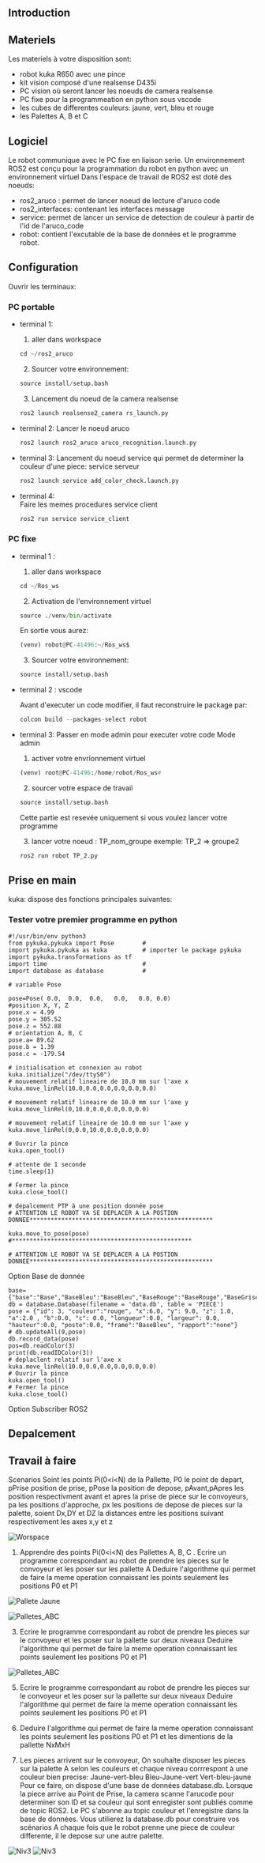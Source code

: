 
## Introduction


## Materiels
Les materiels à votre disposition sont:
- robot kuka R650 avec une pince
- kit vision composé d'une realsense D435i 
- PC vision où seront lancer les noeuds de camera realsense
- PC fixe pour la programmeation en python sous vscode
- les cubes de differentes couleurs: jaune, vert, bleu et rouge
- les Palettes A, B et C

## Logiciel
Le robot communique avec le PC fixe en liaison serie. Un environnement ROS2 est conçu pour la programmation du robot en python avec un environnement virtuel
Dans l'espace de travail de ROS2 est doté des noeuds:
- ros2_aruco : permet de lancer noeud de lecture d'aruco code
- ros2_interfaces: contenant les interfaces message
- service: permet de lancer un service de detection de couleur à partir de l'id de l'aruco_code
- robot: contient l'excutable de la base de données et le programme robot.
  
## Configuration
Ouvrir les terminaux:

### PC portable
- terminal 1:
    1. aller dans workspace

    ```python
    cd ~/ros2_aruco
    ```
    2. Sourcer votre environnement:

    ```python
    source install/setup.bash
    ```
    3. Lancement du noeud de la camera realsense

    ```python
    ros2 launch realsense2_camera rs_launch.py
    ```

- terminal 2:
    Lancer le noeud aruco
    ```python
    ros2 launch ros2_aruco aruco_recognition.launch.py 
    ```
- terminal 3:
    Lancement du noeud service qui permet de determiner la couleur d'une piece:
    service serveur 
    ```python
    ros2 launch service add_color_check.launch.py 
    ```
- terminal 4:  
      Faire les memes procedures
    service client
    ```python
    ros2 run service service_client
    ```


### PC fixe
- terminal 1 :
    1. aller dans workspace
       
    ```python
    cd ~/Ros_ws
    ```
    2. Activation de l'environnement virtuel 
    ```python
    source ./venv/bin/activate
    ```
    En sortie vous aurez:
    ```python
    (venv) robot@PC-41496:~/Ros_ws$ 
    ```
    3. Sourcer votre environnement:
    ```python
    source install/setup.bash
    ```

- terminal 2 : vscode

    Avant d'executer un code modifier, il faut reconstruire le package par:
    ```python
    colcon build --packages-select robot
    ```
    
- terminal 3:
    Passer en mode admin pour executer votre code
    Mode admin
    1. activer votre envrionnement virtuel
    ```python
    (venv) root@PC-41496:/home/robot/Ros_ws#
    ```
    2. sourcer votre espace de travail
    ```python
    source install/setup.bash
    ```
    Cette partie est resevée uniquement si vous voulez lancer votre programme
  
    3. lancer votre noeud : TP_nom_groupe
       exemple: TP_2 => groupe2
    ```python
    ros2 run robot TP_2.py 
    ```
## Prise en main
kuka: dispose des fonctions principales suivantes: 


### Tester votre premier programme en python
```
#!/usr/bin/env python3
from pykuka.pykuka import Pose        # 
import pykuka.pykuka as kuka          # importer le package pykuka
import pykuka.transformations as tf
import time                           # 
import database as database           #

# variable Pose

pose=Pose( 0.0,  0.0,  0.0,   0.0,   0.0, 0.0)
#position X, Y, Z
pose.x = 4.99
pose.y = 305.52
pose.z = 552.88
# orientation A, B, C
pose.a= 89.62
pose.b = 1.39
pose.c = -179.54

# initialisation et connexion au robot 
kuka.initialize("/dev/ttyS0")
# mouvement relatif lineaire de 10.0 mm sur l'axe x
kuka.move_linRel(10.0,0.0,0.0,0.0,0.0,0.0)

# mouvement relatif lineaire de 10.0 mm sur l'axe y
kuka.move_linRel(0,10.0,0.0,0.0,0.0,0.0)

# mouvement relatif lineaire de 10.0 mm sur l'axe y
kuka.move_linRel(0,0.0,10.0,0.0,0.0,0.0)

# Ouvrir la pince 
kuka.open_tool()

# attente de 1 seconde
time.sleep(1)

# Fermer la pince 
kuka.close_tool()

# depalcement PTP à une position donnée pose
# ATTENTION LE ROBOT VA SE DEPLACER A LA POSTION DONNEE****************************************************

kuka.move_to_pose(pose)                                #***************************************************

# ATTENTION LE ROBOT VA SE DEPLACER A LA POSTION DONNEE****************************************************

```

Option Base de donnée 

```
base= {"base":"Base","BaseBleu":"BaseBleu","BaseRouge":"BaseRouge","BaseGrise":"BaseGrise","BaseVert":"BaseVert"}
db = database.Database(filename = 'data.db', table = 'PIECE')
pose = {"id": 3, "couleur":"rouge", "x":6.0, "y": 9.0, "z": 1.0, "a":2.0 , "b":0.0, "c": 0.0, "longueur":0.0, "largeur": 0.0, "hauteur":0.0, "poste":0.0, "frame":"BaseBleu", "rapport":"none"}
# db.updateAll(9,pose)
db.record_data(pose)
pos=db.readColor(3)
print(db.readIDColor(3))
# deplaclent relatif sur l'axe x
kuka.move_linRel(10.0,0.0,0.0,0.0,0.0,0.0)
# Ouvrir la pince 
kuka.open_tool()
# Fermer la pince 
kuka.close_tool()
```
Option Subscriber ROS2

## Depalcement 

## Travail à faire

Scenarios 
Soint les points Pi(0<i<N) de la Pallette, P0 le point de depart, pPrise position de prise, pPose la position de depose, pAvant,pApres les position respectivment 
avant et apres la prise de piece sur le convoyeurs, pa les positions d'approche, px les positions de depose de pieces sur la palette,
soient Dx,DY et DZ la distances entre les positions suivant respectivement les axes x,y et z

![Worspace](./Imgs/ws.jpeg)

1. Apprendre des points Pi(0<i<N) des Pallettes A, B, C .
  Ecrire un programme correspondant au robot de prendre les pieces sur le convoyeur et les poser sur les pallette A
Deduire l'algorithme qui permet de faire la meme operation connaissant les points seulement les positions P0 et P1


![Pallete Jaune](./Imgs/vert.jpeg)  


![Palletes_ABC](./Imgs/Niv1_ABC.jpeg)

   
3. Ecrire le programme correspondant au robot de prendre les pieces sur le convoyeur et les poser sur la pallette sur deux niveaux
 Deduire l'algorithme qui permet de faire la meme operation connaissant les points seulement les positions P0 et P1


![Palletes_ABC](./Imgs/Niv2_jaune_rouge.jpeg)

5.  Ecrire le programme correspondant au robot de prendre les pieces sur le convoyeur et les poser sur la pallette sur deux niveaux
 Deduire l'algorithme qui permet de faire la meme operation connaissant les points seulement les positions P0 et P1

7.  Deduire l'algorithme qui permet de faire la meme operation  connaissant les points seulement les positions P0 et P1 et les dimentions de la pallette NxMxH
8.  Les pieces arrivent sur le convoyeur, On souhaite disposer les pieces sur la palette A selon les couleurs et chaque niveau corrrespont à une couleur bien precise:
Jaune-vert-bleu
Bleu-Jaune-vert
Vert-bleu-jaune 
Pour ce faire, on dispose d'une base de données database.db. Lorsque la piece arrive au Point de Prise, la camera scanne l'arucode pour determiner son ID et sa couleur qui sont enregister sont publiés comme de topic ROS2. Le PC s'abonne au topic couleur et l'enregistre dans la base de données. Vous utilierez la database.db pour construire vos scénarios
A chaque fois que le robot prenne une piece de couleur differente, il le depose sur une autre palette.  
    
![Niv3](./Imgs/Niv3_rouge.jpeg)  ![Niv3](./Imgs/Niv3.jpeg)
    
